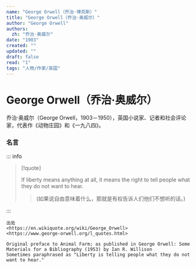 ```yaml
---
name: "George Orwell（乔治·博克斯）"
title: "George Orwell（乔治·奥威尔）"
author: "George Orwell"
authors:
  zh: "乔治·奥威尔"
date: "1903"
created: ""
updated: ""
draft: false
read: "1"
tags: "人物/作家/英国"
---
```


# George Orwell（乔治·奥威尔）

乔治·奥威尔（George Orwell，1903－1950），英国小说家、记者和社会评论家，代表作《动物庄园》和《一九八四》。

### 名言

::: info

> [!quote]
>
> If liberty means anything at all, it means the right to tell people what they do not want to hear.
>
> > (如果说自由意味着什么，那就是有权告诉人们他们不想听的话。)

:::

```
出处
<https://en.wikiquote.org/wiki/George_Orwell>
<https://www.george-orwell.org/l_quotes.html>

Original preface to Animal Farm; as published in George Orwell: Some Materials for a Bibliography (1953) by Ian R. Willison
Sometimes paraphrased as "Liberty is telling people what they do not want to hear."
```
